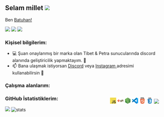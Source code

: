<h2 align="left">Selam millet <img src="https://raw.githubusercontent.com/MartinHeinz/MartinHeinz/master/wave.gif" width="30px"></h2>
   <p align="left">Ben <a href="https://batuhanacar.com.tr/">Batuhan!</a>
<p align="left">
   <a href="https://discord.com/users/966824431966105611" target"blank_"><img src="https://img.shields.io/badge/discord%20-7289DA.svg?&style=for-the-badge&logo=discord&logoColor=white"></a>
   <a href="[https://open.spotify.com/user/av1w9kp713t2uwm1xyvqrth63](https://open.spotify.com/user/31j7r22qylnmcuq5if7x5y5kgkf4?si=d8c2ddf0f1cf457a)" target"blank_"><img src="https://img.shields.io/badge/Spotify%20-1ed760.svg?&style=for-the-badge&logo=spotify&logoColor=white"></a>
   <a href="https://github.com/batujsx" target"blank_"><img src="https://img.shields.io/badge/GitHub%20-191717.svg?&style=for-the-badge&logo=github&logoColor=white"></a>
</p>
<h3>Kişisel bilgilerim:</h3>
<ul>
  <li>💻 Şuan onaylanmış bir marka olan Tibet & Petra sunucularında discord alanında geliştiricilik yapmaktayım. 🌙</li>
  <li>📫 Bana ulaşmak istiyorsan <a href="https://discord.com/users/966824431966105611" target"blank_">Discord</a> veya <a href="https://instagram.com/baend24" target="_blank">Instagram </a> adresimi kullanabilirsin 🤹</li>
</ul>
<h3>Çalışma alanlarım:</h3>
<p style="float:right">
   <code><img height="20" src="https://raw.githubusercontent.com/github/explore/80688e429a7d4ef2fca1e82350fe8e3517d3494d/topics/javascript/javascript.png"></code>
   <code><img height="20" src="https://raw.githubusercontent.com/github/explore/80688e429a7d4ef2fca1e82350fe8e3517d3494d/topics/git/git.png"></code>
   <code><img height="20" src="https://raw.githubusercontent.com/github/explore/80688e429a7d4ef2fca1e82350fe8e3517d3494d/topics/nodejs/nodejs.png"></code>
   <code><img height="20" src="https://raw.githubusercontent.com/github/explore/80688e429a7d4ef2fca1e82350fe8e3517d3494d/topics/visual-studio-code/visual-studio-code.png"></code>
   <code><img height="20" src="https://raw.githubusercontent.com/github/explore/80688e429a7d4ef2fca1e82350fe8e3517d3494d/topics/html/html.png"></code>
   <code><img height="20" src="https://raw.githubusercontent.com/github/explore/80688e429a7d4ef2fca1e82350fe8e3517d3494d/topics/css/css.png"></code>
   <code><img height="20" src="https://camo.githubusercontent.com/c10bbec541caa795eee7a0ada0415e2fe7c04b4f89aaa8ebc76e1d1ac2ede1d6/68747470733a2f2f696d672e69636f6e73382e636f6d2f636f6c6f722f3435322f6d6f6e676f64622e706e67"></code>

</p>
<h3 align="left">GitHub İstatistiklerim:</h3>
<p align="left">
   <img src="https://github-readme-stats.vercel.app/api/top-langs/?username=batujsx&theme=dark&count_private=true&show_icons=true&hide_border=true" />
   <img src="https://github-readme-stats.vercel.app/api?username=batujsx&count_private=true&show_icons=true&theme=dark&hide_border=true" width="%100" height="150px" alt="stats" />
</p>
